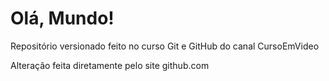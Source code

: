 # Olá, Mundo!
 Repositório versionado feito no curso Git e GitHub do canal CursoEmVideo

Alteração feita diretamente pelo site github.com
